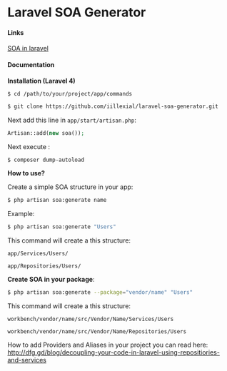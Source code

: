 Laravel SOA Generator
=====================
#### Links
[SOA in laravel](http://dfg.gd/blog/decoupling-your-code-in-laravel-using-repositiories-and-services)

#### Documentation
 **Installation (Laravel 4)**
 
 ```bash
$ cd /path/to/your/project/app/commands
```
 
 ```bash
$ git clone https://github.com/iillexial/laravel-soa-generator.git
```
 

 
Next add this line in  `app/start/artisan.php`:

```php
Artisan::add(new soa());
```

Next execute :
 
 ```bush
$ composer dump-autoload
```
 
 
 **How to use?**
 
 Create a simple SOA structure in your app:
 
 ```bash
$ php artisan soa:generate name
````
 
 Example:
 
  ```bash
$ php artisan soa:generate "Users"
```

 
 This command will create a this structure:
 
 `app/Services/Users/`
 
 `app/Repositories/Users/`
 
 **Create SOA in your package**:
 
 ```bash
$ php artisan soa:generate --package="vendor/name" "Users"
```
 
  This command will create a this structure:
 
`workbench/vendor/name/src/Vendor/Name/Services/Users`

`workbench/vendor/name/src/Vendor/Name/Repositories/Users`

How to add Providers and Aliases in your project you can read here:
http://dfg.gd/blog/decoupling-your-code-in-laravel-using-repositiories-and-services
